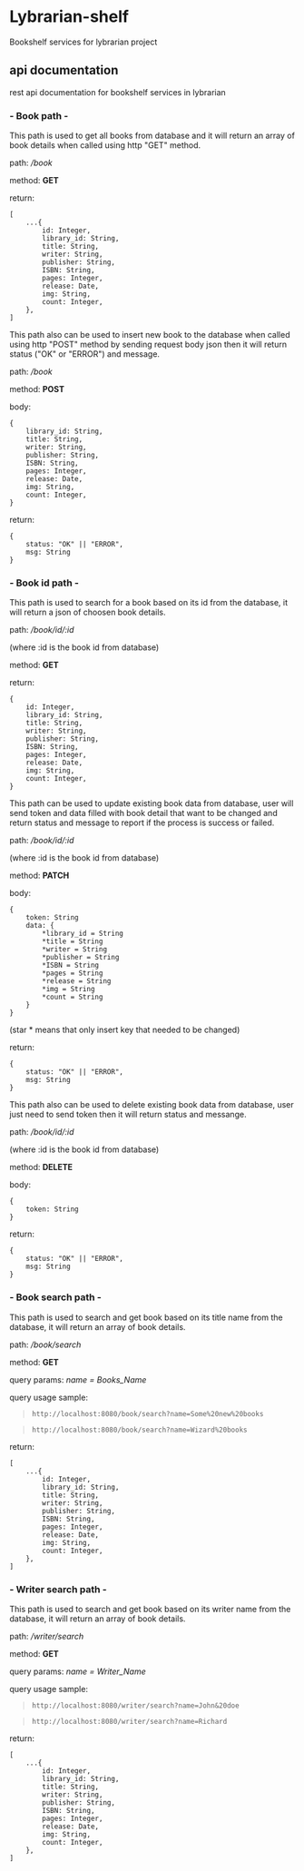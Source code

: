 # Lybrarian-shelf
Bookshelf services for lybrarian project

## api documentation

rest api documentation for bookshelf services in lybrarian

### - Book path -

This path is used to get all books from database and it will return an array of book details when called using http "GET" method.

path: */book*

method: **GET**

return:

```
[
    ...{
        id: Integer,
        library_id: String,
        title: String,
        writer: String,
        publisher: String,
        ISBN: String,
        pages: Integer,
        release: Date,
        img: String,
        count: Integer,
    },
]
```

This path also can be used to insert new book to the database when called using http "POST" method by sending request body json then it will return status ("OK" or "ERROR") and message.

path: */book* 

method: **POST**

body:
```
{
    library_id: String,
    title: String,
    writer: String,
    publisher: String,
    ISBN: String,
    pages: Integer,
    release: Date,
    img: String,
    count: Integer,
}
```

return:
```
{
    status: "OK" || "ERROR",
    msg: String
}
```

### - Book id path -

This path is used to search for a book based on its id from the database, it will return a json of choosen book details.

path: */book/id/:id*

(where :id is the book id from database)

method: **GET**

return:
```
{
    id: Integer,
    library_id: String,
    title: String,
    writer: String,
    publisher: String,
    ISBN: String,
    pages: Integer,
    release: Date,
    img: String,
    count: Integer,
}
```

This path can be used to update existing book data from database, user will send token and data filled with book detail that want to be changed and return status and message to report if the process is success or failed.

path: */book/id/:id*

(where :id is the book id from database)

method: **PATCH**

body:
```
{
    token: String
    data: {
        *library_id = String
		*title = String
		*writer = String
		*publisher = String
		*ISBN = String
		*pages = String
		*release = String
		*img = String
		*count = String
    }
}
```
(star * means that only insert key that needed to be changed)

return:
```
{
    status: "OK" || "ERROR",
    msg: String
}
```

This path also can be used to delete existing book data from database, user just need to send token then it will return status and messange.

path: */book/id/:id*

(where :id is the book id from database)

method: **DELETE**

body:
```
{
    token: String
}
```

return:
```
{
    status: "OK" || "ERROR",
    msg: String
}
```


### - Book search path -

This path is used to search and get book based on its title name from the database, it will return an array of book details.

path: */book/search*

method: **GET**

query params: *name = Books_Name*

query usage sample:
> ```http://localhost:8080/book/search?name=Some%20new%20books```

> ```http://localhost:8080/book/search?name=Wizard%20books```

return:
```
[
    ...{
        id: Integer,
        library_id: String,
        title: String,
        writer: String,
        publisher: String,
        ISBN: String,
        pages: Integer,
        release: Date,
        img: String,
        count: Integer,
    },
]
```

### - Writer search path -

This path is used to search and get book based on its writer name from the database, it will return an array of book details.

path: */writer/search*

method: **GET**

query params: *name = Writer_Name*

query usage sample:
> ```http://localhost:8080/writer/search?name=John&20doe```

> ```http://localhost:8080/writer/search?name=Richard```

return:
```
[
    ...{
        id: Integer,
        library_id: String,
        title: String,
        writer: String,
        publisher: String,
        ISBN: String,
        pages: Integer,
        release: Date,
        img: String,
        count: Integer,
    },
]
```

